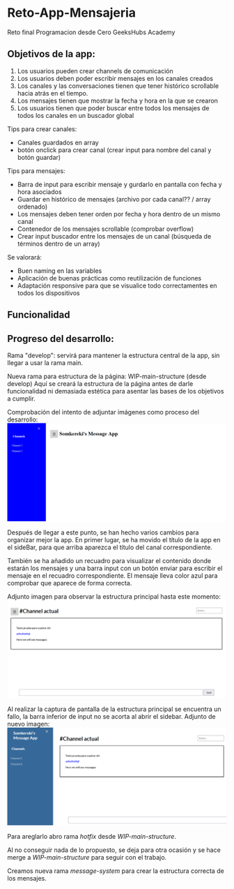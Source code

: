 # Reto-App-Mensajeria
 Reto final Programacion desde Cero GeeksHubs Academy

## Objetivos de la app:
1. Los usuarios pueden crear channels de comunicación
2. Los usuarios deben poder escribir mensajes en los canales creados
3. Los canales y las conversaciones tienen que tener histórico scrollable hacia atrás en el tiempo.
4. Los mensajes tienen que mostrar la fecha y hora en la que se crearon
5. Los usuarios tienen que poder buscar entre todos los mensajes de todos los canales en un buscador global

Tips para crear canales:
 - Canales guardados en array
 - botón onclick para crear canal (crear input para nombre del canal y botón guardar)

 Tips para mensajes:
  - Barra de input para escribir mensaje y gurdarlo en pantalla con fecha y hora asociados
  - Guardar en histórico de mensajes (archivo por cada canal?? / array ordenado)
  - Los mensajes deben tener orden por fecha y hora dentro de un mismo canal
  - Contenedor de los mensajes scrollable (comprobar overflow)
  - Crear input buscador entre los mensajes de un canal (búsqueda de términos dentro de un array)

Se valorará:
 - Buen naming en las variables
 - Aplicación de buenas prácticas como reutilización de funciones
 - Adaptación responsive para que se visualice todo correctamentes en todos los dispositivos

## Funcionalidad

## Progreso del desarrollo:

 Rama "develop": servirá para mantener la estructura central de la app, sin llegar a usar la rama main.

Nueva rama para estructura de la página: WIP-main-structure (desde develop)
Aquí se creará la estructura de la página antes de darle funcionalidad ni demasiada estética para asentar las bases de los objetivos a cumplir.

Comprobación del intento de adjuntar imágenes como proceso del desarrollo:
![Captura pantalla](./img/Progreso_creacion_Sidebar.png)

Después de llegar a este punto, se han hecho varios cambios para organizar mejor la app. En primer lugar, se ha movido el título de la app en el sideBar, para que arriba aparezca el título del canal correspondiente.

También se ha añadido un recuadro para visualizar el contenido donde estarán los mensajes y una barra input con un botón enviar para escribir el mensaje en el recuadro correspondiente. El mensaje lleva color azul para comprobar que aparece de forma correcta.

Adjunto imagen para observar la estructura principal hasta este momento:
![Estructura principal](img/estructura_principal.png)

Al realizar la captura de pantalla de la estructura principal se encuentra un fallo, la barra inferior de input no se acorta al abrir el sidebar. Adjunto de nuevo imagen:
![Fallo barra input al abrir sidebar](img/fallo_al_abrir_sidebar.png)

Para areglarlo abro rama _hotfix_ desde _WIP-main-structure_.

Al no conseguir nada de lo propuesto, se deja para otra ocasión y se hace merge a _WIP-main-structure_ para seguir con el trabajo.

Creamos nueva rama _message-system_ para crear la estructura correcta de los mensajes.